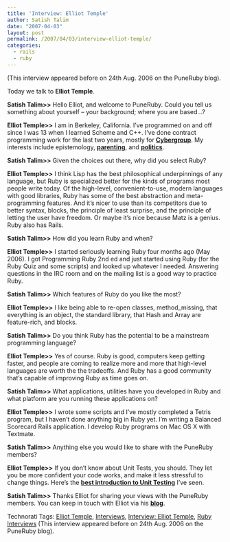 ```yaml
---
title: 'Interview: Elliot Temple'
author: Satish Talim
date: "2007-04-03"
layout: post
permalink: /2007/04/03/interview-elliot-temple/
categories:
  - rails
  - ruby
---
```

(This interview appeared before on 24th Aug. 2006 on the PuneRuby blog).

Today we talk to **Elliot Temple**.

**Satish Talim\>\>** Hello Elliot, and welcome to PuneRuby. Could you
tell us something about yourself – your background; where you are
based…?

**Elliot Temple\>\>** I am in Berkeley, California. I’ve programmed on
and off since I was 13 when I learned Scheme and C++. I’ve done contract
programming work for the last two years, mostly for
**[Cybergroup](http://www.cybergroup.com/)**. My interests include
epistemology, **[parenting](http://www.takingchildrenseriously.com/)**,
and **[politics](http://www.settingtheworldtorights.com/)**.

**Satish Talim\>\>** Given the choices out there, why did you select
Ruby?

**Elliot Temple\>\>** I think Lisp has the best philosophical
underpinnings of any language, but Ruby is specialized better for the
kinds of programs most people write today. Of the high-level,
convenient-to-use, modern languages with good libraries, Ruby has some
of the best abstraction and meta-programming features. And it’s nicer to
use than its competitors due to better syntax, blocks, the principle of
least surprise, and the principle of letting the user have freedom. Or
maybe it’s nice because Matz is a genius. Ruby also has Rails.

**Satish Talim\>\>** How did you learn Ruby and when?

**Elliot Temple\>\>** I started seriously learning Ruby four months ago
(May 2006). I got Programming Ruby 2nd ed and just started using Ruby
(for the Ruby Quiz and some scripts) and looked up whatever I needed.
Answering questions in the IRC room and on the mailing list is a good
way to practice Ruby.

**Satish Talim\>\>** Which features of Ruby do you like the most?

**Elliot Temple\>\>** I like being able to re-open classes,
method\_missing, that everything is an object, the standard library,
that Hash and Array are feature-rich, and blocks.

**Satish Talim\>\>** Do you think Ruby has the potential to be a
mainstream programming language?

**Elliot Temple\>\>** Yes of course. Ruby is good, computers keep
getting faster, and people are coming to realize more and more that
high-level languages are worth the the tradeoffs. And Ruby has a good
community that’s capable of improving Ruby as time goes on.

**Satish Talim\>\>** What applications, utilities have you developed in
Ruby and what platform are you running these applications on?

**Elliot Temple\>\>** I wrote some scripts and I’ve mostly completed a
Tetris program, but I haven’t done anything big in Ruby yet. I’m writing
a Balanced Scorecard Rails application. I develop Ruby programs on Mac
OS X with Textmate.

**Satish Talim\>\>** Anything else you would like to share with the
PuneRuby members?

**Elliot Temple\>\>** If you don’t know about Unit Tests, you should.
They let you be more confident your code works, and make it less
stressful to change things. Here’s the **[best introduction to Unit
Testing](http://grayproductions.net/ruby/first_steps.html)** I’ve seen.

**Satish Talim\>\>** Thanks Elliot for sharing your views with the
PuneRuby members. You can keep in touch with Elliot via his
**[blog](http://www.curi.us/blog/)**.


Technorati Tags: [Elliot
Temple](http://technorati.com/tag/Elliot+Temple),
[Interviews](http://technorati.com/tag/Interviews), [Interview: Elliot
Temple](http://technorati.com/tag/Interview%3A+Elliot+Temple), [Ruby
Interviews](http://technorati.com/tag/Ruby+Interviews)
(This interview appeared before on 24th Aug. 2006 on the PuneRuby blog).

